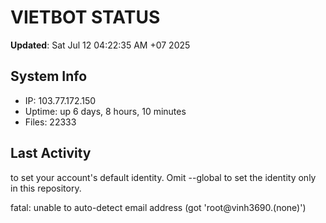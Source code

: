 # VIETBOT STATUS
**Updated**: Sat Jul 12 04:22:35 AM +07 2025

## System Info
- IP: 103.77.172.150
- Uptime: up 6 days, 8 hours, 10 minutes
- Files: 22333

## Last Activity

to set your account's default identity.
Omit --global to set the identity only in this repository.

fatal: unable to auto-detect email address (got 'root@vinh3690.(none)')
